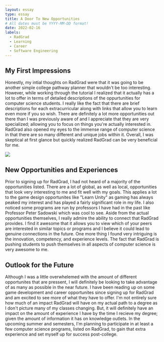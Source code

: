 ```yaml
---
layout: essay
type: essay
title: A Door To New Opportunities
# All dates must be YYYY-MM-DD format!
date: 2022-02-16
labels:
  - RadGrad
  - Learning
  - Career
  - Software Engineering
---
```


## My First Impressions

Honestly, my intial thoughts on RadGrad were that it was going to be another simple college pathway planner that wouldn't be too interesting. However, while working through the tutorial I realized that it actually has a lot to offer in terms of detailed descriptions of the oppurtunities for computer science students. I really like the fact that there are brief descriptions for each extracurricular along with links that allow you to learn even more if you so wish. There are definitely a lot more opportunities out there than I was previously aware of and I appreciate that they are very specialized; allowing you to focus on things you're actually interested in. RadGrad also opened my eyes to the immense range of computer science in that there are so many different and unique jobs within it. Overall, I was skeptical at first glance but quickly realized RadGrad can be very beneficial for me.

<img class="ui medium right floated image" src="../images/radgrad.png">

## New Opportunities and Experiences

Prior to signing up for RadGrad, I had not heard of a majority of the opportunities listed. There are a lot of global, as well as local, opportunities that look very interesting to me and fit well with my goals. This applies a lot to the game design opportunites like "Learn Unity" as gaming has always peaked my interest and has played a fairly significant role in my life. I also noticed some programs are run by professors I have had in the past like Professor Peter Sadowski which was cool to see. Aside from the actual opportunities themselves, I really admire the ability to connect that RadGrad provides. I find it awesome that it allows you to view which of your peers are interested in similar topics or programs and I believe it could lead to genuine connections in the future. One more thing I found very intriguing is the innovation, competency, and experience levels. The fact that RadGrad is pushing students to push themselves in all aspects of computer science is very awesome to me. 

## Outlook for the Future

Although I was a little overwhelemed with the amount of different opportunites that are pressent, I will definitely be looking to take advantage of as many as possible in the near future. I have been reading up on some game development and career opportunites since signing up for RadGrad and am excited to see more of what they have to offer. I'm not entirely sure how much of an impact RadGrad will have on my actual path to a degree as I don't picture many of my classes changing. But, it will definitely have an impact on the amount of experience I have by the time I recieve my degree; given the amount of information it has on knowledge outlets. In the upcoming summer and semesters, I'm planning to participate in at least a few computer science programs, listed on RadGrad, to gain that extra experience and set myself up for success post-college.

